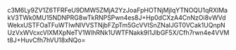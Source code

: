 c3M6Ly9ZV1Z6TFRFeU9DMW5ZMjA2YzJoaFpHOTNjMjlqYTNOQU1qRXlMakV3TWk0MU15NDNPRG8wTkRNPSPwn4es8J+Hp0dCXzA4CnNzOi8vWVdWekxUSTFOaTFuWTIwNlVVSTNjbFZpTm5GcVVISnZNalJGT0VCak1UQnpNUzVxWVcxcVlXMXpNeTV1WlhRNk1UWTFNakk9I1JlbGF5X/Cfh7rwn4e4VVMt8J+HuvCfh7hVU18xNQo=